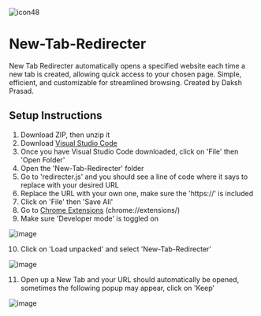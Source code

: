 ![icon48](https://github.com/user-attachments/assets/9de22467-1690-4882-8ad5-385561a0b936)

# New-Tab-Redirecter
New Tab Redirecter automatically opens a specified website each time a new tab is created, allowing quick access to your chosen page. Simple, efficient, and customizable for streamlined browsing. Created by Daksh Prasad.

## Setup Instructions
1. Download ZIP, then unzip it
2. Download [Visual Studio Code](https://code.visualstudio.com/download)
3. Once you have Visual Studio Code downloaded, click on 'File' then 'Open Folder'
4. Open the 'New-Tab-Redirecter' folder
5. Go to 'redirecter.js' and you should see a line of code where it says to replace with your desired URL
6. Replace the URL with your own one, make sure the 'https://' is included
7. Click on 'File' then 'Save All'
8. Go to [Chrome Extensions](chrome://extensions/) (chrome://extensions/)
9. Make sure 'Developer mode' is toggled on

![image](https://github.com/user-attachments/assets/4f8ae441-d08e-49a4-a7c1-c2ec28f63848)

10. Click on 'Load unpacked' and select 'New-Tab-Redirecter'

![image](https://github.com/user-attachments/assets/a30b75df-3a24-4f7d-a443-704e7a6caac1)

11. Open up a New Tab and your URL should automatically be opened, sometimes the following popup may appear, click on 'Keep'

![image](https://github.com/user-attachments/assets/7982d0ea-8e7b-49c3-ad44-17f55ea944a7)
